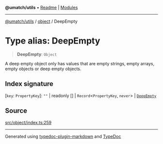 **@umatch/utils** • [Readme](../../index.md) \| [Modules](../../modules.md)

***

[@umatch/utils](../../modules.md) / [object](../index.md) / DeepEmpty

# Type alias: DeepEmpty

> **DeepEmpty**: `Object`

A deep empty object only has values that are empty strings, empty
arrays, empty objects or deep empty objects.

## Index signature

 \[`key`: `PropertyKey`\]: `""` \| readonly [] \| `Record`\<`PropertyKey`, `never`\> \| [`DeepEmpty`](DeepEmpty.md)

## Source

[src/object/index.ts:259](https://github.com/umatch-oficial/utils/blob/1813ff9/src/object/index.ts#L259)

***

Generated using [typedoc-plugin-markdown](https://www.npmjs.com/package/typedoc-plugin-markdown) and [TypeDoc](https://typedoc.org/)
